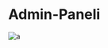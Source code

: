 # Admin-Paneli
![a](https://github.com/evliyademiray/Admin-Paneli/assets/139562305/bee47311-3282-4ff9-9720-56e1890c0a63)
